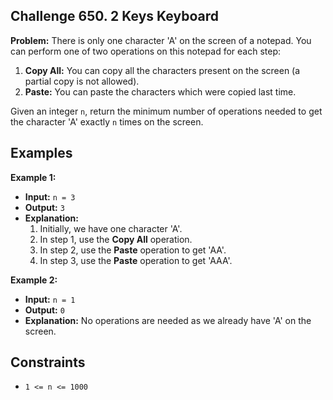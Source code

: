 ## Challenge 650. 2 Keys Keyboard

**Problem:** There is only one character 'A' on the screen of a notepad. You can perform one of two operations on this notepad for each step:

1. **Copy All:** You can copy all the characters present on the screen (a partial copy is not allowed).
2. **Paste:** You can paste the characters which were copied last time.

Given an integer `n`, return the minimum number of operations needed to get the character 'A' exactly `n` times on the screen.

## Examples

**Example 1:**

- **Input:** `n = 3`
- **Output:** `3`
- **Explanation:**
  1. Initially, we have one character 'A'.
  2. In step 1, use the **Copy All** operation.
  3. In step 2, use the **Paste** operation to get 'AA'.
  4. In step 3, use the **Paste** operation to get 'AAA'.

**Example 2:**

- **Input:** `n = 1`
- **Output:** `0`
- **Explanation:** No operations are needed as we already have 'A' on the screen.

## Constraints

- `1 <= n <= 1000`

